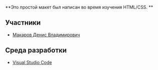 **Это простой макет был написан во время изучения HTML/CSS. **

## Участники

* [Макаров Денис Владимирович](https://vk.com/devilgone)

## Среда разработки

* [Visual Studio Code](https://code.visualstudio.com/Download)
